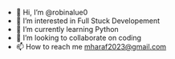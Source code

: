 - 👋 Hi, I’m @robinalue0
- 👀 I’m interested in Full Stuck Developement
- 🌱 I’m currently learning Python
- 💞️ I’m looking to collaborate on coding
- 📫 How to reach me mharaf2023@gmail.com

<!---
robinalue0/robinalue0 is a ✨ special ✨ repository because its `README.md` (this file) appears on your GitHub profile.
You can click the Preview link to take a look at your changes.
--->
